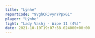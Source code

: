 ```yaml
---
title: "Lÿnhe"
reportCode: "9VghCRJvynYPpxG1"
player: "Lÿnhe"
fight: "Lady Vashj - Wipe 11 (4%)"
date: 2021-10-10T19:07:58.024000+00:00
---
```

